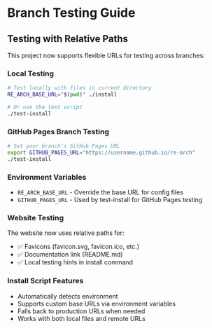 # Branch Testing Guide

## Testing with Relative Paths

This project now supports flexible URLs for testing across branches:

### Local Testing
```bash
# Test locally with files in current directory
RE_ARCH_BASE_URL="$(pwd)" ./install

# Or use the test script
./test-install
```

### GitHub Pages Branch Testing
```bash
# Set your branch's GitHub Pages URL
export GITHUB_PAGES_URL="https://username.github.io/re-arch"
./test-install
```

### Environment Variables
- `RE_ARCH_BASE_URL` - Override the base URL for config files
- `GITHUB_PAGES_URL` - Used by test-install for GitHub Pages testing

### Website Testing
The website now uses relative paths for:
- ✅ Favicons (favicon.svg, favicon.ico, etc.)
- ✅ Documentation link (README.md)
- ✅ Local testing hints in install command

### Install Script Features
- Automatically detects environment
- Supports custom base URLs via environment variables
- Falls back to production URLs when needed
- Works with both local files and remote URLs
